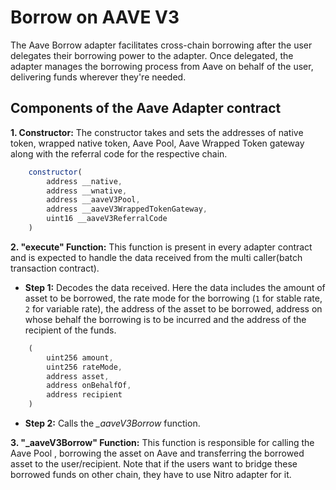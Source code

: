 # Borrow on AAVE V3

The Aave Borrow adapter facilitates cross-chain borrowing after the user delegates their borrowing power to the adapter. Once delegated, the adapter manages the borrowing process from Aave on behalf of the user, delivering funds wherever they're needed.

## Components of the Aave Adapter contract

**1. Constructor:** The constructor takes and sets the addresses of native token, wrapped native token, Aave Pool, Aave Wrapped Token gateway along with the referral code for the respective chain.

```javascript
    constructor(
        address __native,
        address __wnative,
        address __aaveV3Pool,
        address __aaveV3WrappedTokenGateway,
        uint16 __aaveV3ReferralCode
    )
```

**2. "execute" Function:** This function is present in every adapter contract and is expected to handle the data received from the multi caller(batch transaction contract).

- **Step 1:** Decodes the data received. Here the data includes the amount of asset to be borrowed, the rate mode for the borrowing (`1` for stable rate, `2` for variable rate), the address of the asset to be borrowed, address on whose behalf the borrowing is to be incurred and the address of the recipient of the funds.

```javascript
    (
        uint256 amount,
        uint256 rateMode,
        address asset,
        address onBehalfOf,
        address recipient
    )
```

- **Step 2:** Calls the *_aaveV3Borrow* function.

**3. "_aaveV3Borrow" Function:** This function is responsible for calling the Aave Pool , borrowing the asset on Aave and transferring the borrowed asset to the user/recipient. Note that if the users want to bridge these borrowed funds on other chain, they have to use Nitro adapter for it.
